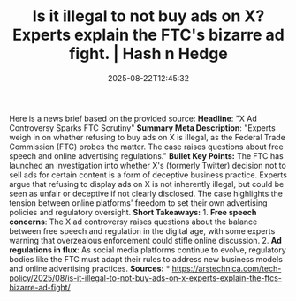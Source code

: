 ﻿---
title: "Is it illegal to not buy ads on X? Experts explain the FTC's bizarre ad fight. | Hash n Hedge"
date: "2025-08-22T12:45:32"
category: "Markets"
summary: ""
slug: "is-it-illegal-to-not-buy-ads-on-x-experts-explain-the-ftcs-b"
source_urls:
  - ""
seo:
  title: "Is it illegal to not buy ads on X? Experts explain the FTC's bizarre ad fight. | Hash n Hedge | Hash n Hedge"
  description: ""
  keywords: ["news", "markets", "brief"]
---
Here is a news brief based on the provided source:  **Headline**: "X Ad Controversy Sparks FTC Scrutiny"  **Summary Meta Description**: "Experts weigh in on whether refusing to buy ads on X is illegal, as the Federal Trade Commission (FTC) probes the matter. The case raises questions about free speech and online advertising regulations."  **Bullet Key Points:**   The FTC has launched an investigation into whether X's (formerly Twitter) decision not to sell ads for certain content is a form of deceptive business practice.  Experts argue that refusing to display ads on X is not inherently illegal, but could be seen as unfair or deceptive if not clearly disclosed.  The case highlights the tension between online platforms' freedom to set their own advertising policies and regulatory oversight.  **Short Takeaways:**  1. **Free speech concerns**: The X ad controversy raises questions about the balance between free speech and regulation in the digital age, with some experts warning that overzealous enforcement could stifle online discussion. 2. **Ad regulations in flux**: As social media platforms continue to evolve, regulatory bodies like the FTC must adapt their rules to address new business models and online advertising practices.  **Sources:**  * https://arstechnica.com/tech-policy/2025/08/is-it-illegal-to-not-buy-ads-on-x-experts-explain-the-ftcs-bizarre-ad-fight/
